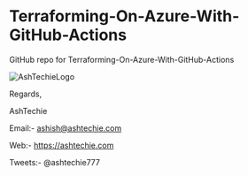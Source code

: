 # Terraforming-On-Azure-With-GitHub-Actions
GitHub repo for Terraforming-On-Azure-With-GitHub-Actions

![AshTechieLogo](https://user-images.githubusercontent.com/110538923/192835546-adf7781c-047d-459c-b358-df853f928cce.png)

Regards,

AshTechie

Email:- ashish@ashtechie.com

Web:- https://ashtechie.com

Tweets:- @ashtechie777
